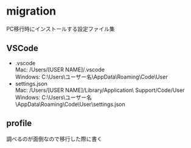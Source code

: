 # migration
PC移行時にインストールする設定ファイル集

## VSCode
- .vscode  
    Mac: /Users/[USER NAME]/.vscode  
    Windows: C:\Users\ユーザー名\AppData\Roaming\Code\User
- settings.json  
    Mac: /Users/[USER NAME]/Library/Application\ Support/Code/User  
    Windows: C:\Users\ユーザー名\AppData\Roaming\Code\User\settings.json

## profile
調べるのが面倒なので移行した際に書く